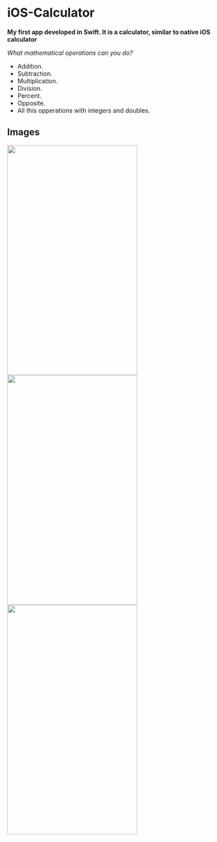 # iOS-Calculator

**My first app developed in Swift. It is a calculator, similar to native iOS calculator**

*What mathematical operations can you do?*

- Addition.
- Subtraction.
- Multiplication.
- Division.
- Percent.
- Opposite.
- All this opperations with integers and doubles.


## Images

<img src="https://user-images.githubusercontent.com/72042861/152382430-2f6b9212-0314-43a2-be41-048aad0a233a.png" width="300" height="530"/>
<img src="https://user-images.githubusercontent.com/72042861/152382477-7c4a6165-f410-4b3c-92d7-11b3b2f7087c.png" width="300" height="530"/>
<img src="https://user-images.githubusercontent.com/72042861/152382501-6634b9a3-2bda-4364-8366-31f8a606ba14.png" width="300" height="530"/>
